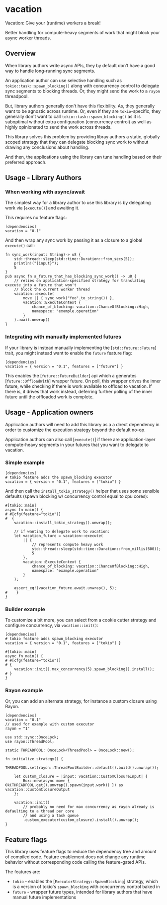 # vacation
Vacation: Give your (runtime) workers a break!

Better handling for compute-heavy segments of work that might block your async worker threads.
 
## Overview
When library authors write async APIs, they by default don't have a good way to handle long-running sync segments.

An application author can use selective handling such as `tokio::task::spawn_blocking()` along with concurrency control to delegate sync segments to blocking threads. Or, they might send the work to a `rayon` threadpool.

But, library authors generally don't have this flexibility. As, they generally want to be agnostic across runtime. Or, even if they are `tokio`-specific, they generally don't want to call `tokio::task::spawn_blocking()` as it is
suboptimal without extra configuration (concurrency control) as well as highly opinionated to send the work across threads.

This library solves this problem by providing libray authors a static, globally scoped strategy that they can delegate blocking sync work to without drawing any conclusions about handling.

And then, the applications using the library can tune handling based on their preferred approach.

## Usage - Library Authors
### When working with async/await
The simplest way for a library author to use this library is by delegating
work via [`execute()`] and awaiting it.

This requires no feature flags:
```ignore
[dependencies]
vacation = "0.1"
```

And then wrap any sync work by passing it as a closure to a global `execute()` call:

```
fn sync_work(input: String)-> u8 {
    std::thread::sleep(std::time::Duration::from_secs(5));
    println!("{input}");
    5
}
pub async fn a_future_that_has_blocking_sync_work() -> u8 {
    // relies on application-specified strategy for translating execute into a future that won't
    // block the current worker thread
    vacation::execute(
        move || { sync_work("foo".to_string()) },
        vacation::ExecuteContext {
            chance_of_blocking: vacation::ChanceOfBlocking::High, 
            namespace: "example.operation"
        }
    ).await.unwrap()
}
```

### Integrating with manually implemented futures
If your library is instead manually implementing the [`std::future::Future`] trait, you might instead
want to enable the `future` feature flag:

```ignore
[dependencies]
vacation = { version = "0.1", features = ["future"] }
```

This enables the [`future::FutureBuilder`] api which a generates [`future::OffloadWith`] wrapper future. On poll,
this wrapper drives the inner future, while checking if there is work available to offload to vacation. If there is,
it drives that work instead, deferring further polling of the inner future until the offloaded work is complete.

## Usage - Application owners
Application authors will need to add this library as a a direct dependency in order to customize the execution strategy
beyond the default no-op.

Application authors can also call [`execute()`] if there are application-layer compute-heavy segments in your futures that you
want to delegate to vacation.

### Simple example

```ignore
[dependencies]
# tokio feature adds the spawn_blocking executor
vacation = { version = "0.1", features = ["tokio"] }
```

And then call the `install_tokio_strategy()` helper that uses some sensible defaults (spawn blocking w/ concurrency control equal to cpu cores):
```
#[tokio::main]
async fn main() {
# #[cfg(feature="tokio")]
#  {
    vacation::install_tokio_strategy().unwrap();

    // if wanting to delegate work to vacation:
    let vacation_future = vacation::execute(
        || {
            // represents compute heavy work
            std::thread::sleep(std::time::Duration::from_millis(500));
            5
        },
        vacation::ExecuteContext {
            chance_of_blocking: vacation::ChanceOfBlocking::High, 
            namespace: "example.operation"
        }
    );
    
    assert_eq!(vacation_future.await.unwrap(), 5);
#    }
}
```

### Builder example
To customize a bit more, you can select from a cookie cutter strategy and configure concurrency, via `vacation::init()`:
```ignore
[dependencies]
# tokio feature adds spawn_blocking executor
vacation = { version = "0.1", features = ["tokio"] }
```

```
#[tokio::main]
async fn main() {
# #[cfg(feature="tokio")]
# {
    vacation::init().max_concurrency(5).spawn_blocking().install();
# }
}
```

### Rayon example
Or, you can add an alternate strategy, for instance a custom closure using Rayon.

```ignore
[dependencies]
vacation = "0.1"
// used for example with custom executor
rayon = "1"
```

```
use std::sync::OnceLock;
use rayon::ThreadPool;

static THREADPOOL: OnceLock<ThreadPool> = OnceLock::new();

fn initialize_strategy() {
    THREADPOOL.set(rayon::ThreadPoolBuilder::default().build().unwrap());

    let custom_closure = |input: vacation::CustomClosureInput| {
        Box::new(async move { Ok(THREADPOOL.get().unwrap().spawn(input.work)) }) as vacation::CustomClosureOutput
    };

    vacation::init()
        // probably no need for max concurrency as rayon already is defaulting to a thread per core
        // and using a task queue
        .custom_executor(custom_closure).install().unwrap();
}
```

## Feature flags

This library uses feature flags to reduce the dependency tree and amount of compiled code. Feature enablement does not change any runtime behavior
without corresponding code calling the feature-gated APIs.

The features are:
- `tokio` - enables the [`ExecutorStrategy::SpawnBlocking`] strategy, which is a version of tokio's `spawn_blocking` with concurrency control baked in
- `future` - wrapper future types, intended for library authors that have manual future implementations